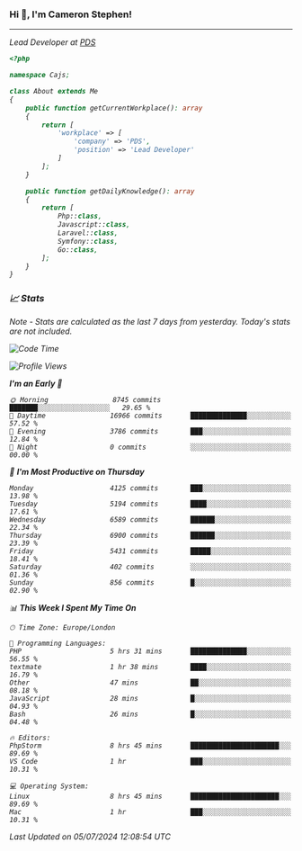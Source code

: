 ### Hi 👋, I'm Cameron Stephen!
<hr>
<p><em>Lead Developer at <a href="https://prindatasolutions.co.uk">PDS</a></p>


```php
<?php

namespace Cajs;

class About extends Me
{
    public function getCurrentWorkplace(): array
    {
        return [
            'workplace' => [
                'company' => 'PDS',
                'position' => 'Lead Developer'
            ]
        ];
    }

    public function getDailyKnowledge(): array
    {
        return [
            Php::class,
            Javascript::class,
            Laravel::class,
            Symfony::class,
            Go::class,
        ];
    }
}
```

### 📈 Stats
<p><em>Note - Stats are calculated as the last 7 days from yesterday. Today's stats are not included.</em></p>


<!--START_SECTION:waka-->
![Code Time](http://img.shields.io/badge/Code%20Time-3%2C867%20hrs%2026%20mins-blue)

![Profile Views](http://img.shields.io/badge/Profile%20Views-0-blue)

**I'm an Early 🐤** 

```text
🌞 Morning                8745 commits        ███████░░░░░░░░░░░░░░░░░░   29.65 % 
🌆 Daytime                16966 commits       ██████████████░░░░░░░░░░░   57.52 % 
🌃 Evening                3786 commits        ███░░░░░░░░░░░░░░░░░░░░░░   12.84 % 
🌙 Night                  0 commits           ░░░░░░░░░░░░░░░░░░░░░░░░░   00.00 % 
```
📅 **I'm Most Productive on Thursday** 

```text
Monday                   4125 commits        ███░░░░░░░░░░░░░░░░░░░░░░   13.98 % 
Tuesday                  5194 commits        ████░░░░░░░░░░░░░░░░░░░░░   17.61 % 
Wednesday                6589 commits        ██████░░░░░░░░░░░░░░░░░░░   22.34 % 
Thursday                 6900 commits        ██████░░░░░░░░░░░░░░░░░░░   23.39 % 
Friday                   5431 commits        █████░░░░░░░░░░░░░░░░░░░░   18.41 % 
Saturday                 402 commits         ░░░░░░░░░░░░░░░░░░░░░░░░░   01.36 % 
Sunday                   856 commits         █░░░░░░░░░░░░░░░░░░░░░░░░   02.90 % 
```


📊 **This Week I Spent My Time On** 

```text
🕑︎ Time Zone: Europe/London

💬 Programming Languages: 
PHP                      5 hrs 31 mins       ██████████████░░░░░░░░░░░   56.55 % 
textmate                 1 hr 38 mins        ████░░░░░░░░░░░░░░░░░░░░░   16.79 % 
Other                    47 mins             ██░░░░░░░░░░░░░░░░░░░░░░░   08.18 % 
JavaScript               28 mins             █░░░░░░░░░░░░░░░░░░░░░░░░   04.93 % 
Bash                     26 mins             █░░░░░░░░░░░░░░░░░░░░░░░░   04.48 % 

🔥 Editors: 
PhpStorm                 8 hrs 45 mins       ██████████████████████░░░   89.69 % 
VS Code                  1 hr                ███░░░░░░░░░░░░░░░░░░░░░░   10.31 % 

💻 Operating System: 
Linux                    8 hrs 45 mins       ██████████████████████░░░   89.69 % 
Mac                      1 hr                ███░░░░░░░░░░░░░░░░░░░░░░   10.31 % 
```


 Last Updated on 05/07/2024 12:08:54 UTC
<!--END_SECTION:waka-->
